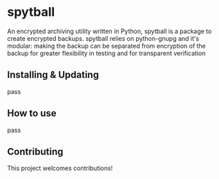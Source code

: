 
# spytball
An encrypted archiving utility written in Python, spytball is a package to create encrypted backups. 
spytball relies on python-gnupg and it's modular: making the backup can be separated from encryption 
of the backup for greater flexibility in testing and for transparent verification 

## Installing & Updating
pass

## How to use
pass

## Contributing
This project welcomes contributions!
